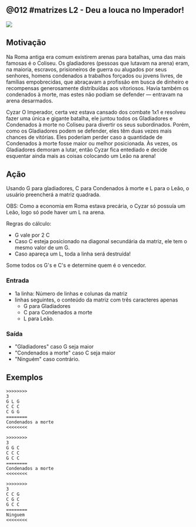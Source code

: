 ## @012 #matrizes L2 - Deu a louca no Imperador!


![](https://raw.githubusercontent.com/qxcodefup/moodle/master/base/012/__capa.jpg)

## Motivação

Na Roma antiga era comum existirem arenas para batalhas, uma das mais famosas é o Coliseu.
Os gladiadores (pessoas que lutavam na arena) eram, na maioria, escravos, prisioneiros de guerra
ou alugados por seus senhores, homens condenados a trabalhos forçados ou jovens livres, de famílias
empobrecidas, que abraçavam a profissão em busca de dinheiro e recompensas generosamente distribuídas aos vitoriosos.
Havia também os condenados à morte, mas estes não podiam se defender — entravam na arena desarmados.

Cyzar O Imperador, certa vez estava cansado dos combate 1x1 e resolveu fazer uma única e gigante batalha,
ele juntou todos os Gladiadores e Condenados à morte no Coliseu para divertir os seus subordinados.
Porém, como os Gladiadores podem se defender, eles têm duas vezes mais chances de vitórias. Eles poderiam
perder caso a quantidade de Condenados à morte fosse maior ou melhor posicionada. Às vezes, os Gladiadores
demoram a lutar, então Cyzar fica entediado e decide esquentar ainda mais as coisas colocando um Leão
na arena!

## Ação

Usando G para gladiadores, C para Condenados à morte e L para o Leão, o usuário preencherá a matriz quadrada.

OBS: Como a economia em Roma estava precária, o Cyzar só possuía um Leão, logo só pode haver um L na arena.

Regras do cálculo:
- G vale por 2 C
- Caso C esteja posicionado na diagonal secundária da matriz, ele tem o mesmo valor de um G.
- Caso apareça um L, toda a linha será destruída!

Some todos os G's e C's e determine quem é o vencedor.

### Entrada
- 1a linha: Número de linhas e colunas da matriz
- linhas seguintes, o conteúdo da matriz com três caracteres apenas
    - G para Gladiadores
    - C para Condenados a morte
    - L para Leão.

### Saída
- "Gladiadores" caso G seja maior
- "Condenados a morte" caso C seja maior
- "Ninguém" caso contrário.

## Exemplos

```
>>>>>>>>
3
G L G
C C C
C G G
========
Condenados a morte
<<<<<<<<

>>>>>>>>
3
G G C
C C C
G C C
========
Condenados a morte
<<<<<<<<

>>>>>>>>
3
C C G
C G C
G C C
========
Ninguem
<<<<<<<<
```

